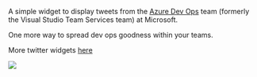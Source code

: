 A simple widget to display tweets from the [Azure Dev Ops](https://twitter.com/vsts?lang=en) team (formerly the Visual Studio Team Services team) at Microsoft.

One more way to spread dev ops goodness within your teams.

More twitter widgets [here](https://marketplace.visualstudio.com/search?term=trevellick&target=VSTS&category=All%20categories&sortBy=Downloads)


![](https://github.com/GregTrevellick/VsixTwitterWidget/blob/master/Src/@Vsts/artefacts/Screenshot.png?raw=true)